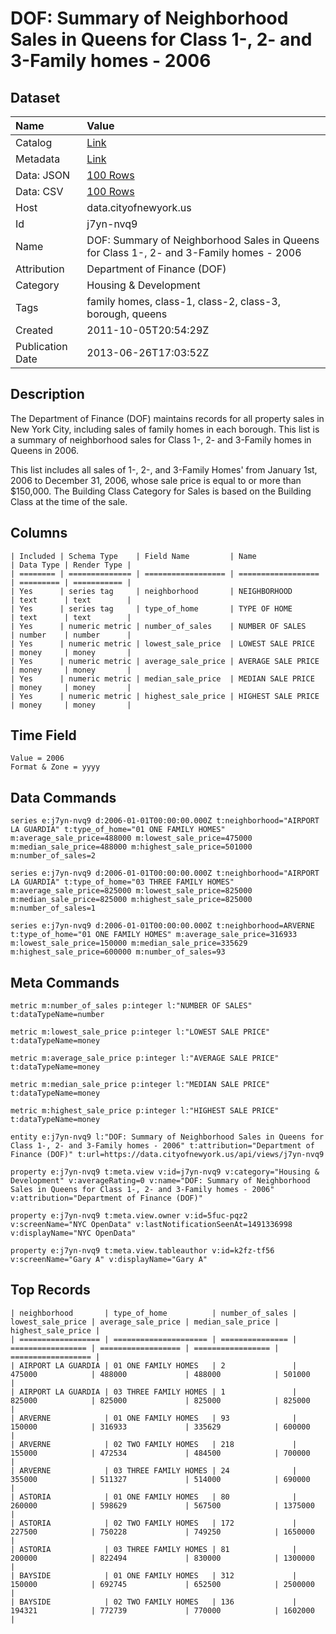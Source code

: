 # DOF: Summary of Neighborhood Sales in Queens for Class 1-, 2- and 3-Family homes - 2006

## Dataset

| Name | Value |
| :--- | :---- |
| Catalog | [Link](https://catalog.data.gov/dataset/dof-summary-of-neighborhood-sales-in-queens-for-class-1-2-and-3-family-homes-2006-bbd82) |
| Metadata | [Link](https://data.cityofnewyork.us/api/views/j7yn-nvq9) |
| Data: JSON | [100 Rows](https://data.cityofnewyork.us/api/views/j7yn-nvq9/rows.json?max_rows=100) |
| Data: CSV | [100 Rows](https://data.cityofnewyork.us/api/views/j7yn-nvq9/rows.csv?max_rows=100) |
| Host | data.cityofnewyork.us |
| Id | j7yn-nvq9 |
| Name | DOF: Summary of Neighborhood Sales in Queens for Class 1-, 2- and 3-Family homes - 2006 |
| Attribution | Department of Finance (DOF) |
| Category | Housing & Development |
| Tags | family homes, class-1, class-2, class-3, borough, queens |
| Created | 2011-10-05T20:54:29Z |
| Publication Date | 2013-06-26T17:03:52Z |

## Description

The Department of Finance (DOF) maintains records for all property sales in New York City, including sales of family homes in each borough. This list is a summary of neighborhood sales for Class 1-, 2- and 3-Family homes in Queens in 2006.

This list includes all sales of 1-, 2-, and 3-Family Homes' from January 1st, 2006 to December 31, 2006, whose sale price is equal to or more than $150,000.  The Building Class Category for Sales is based on the Building Class at the time of the sale.

## Columns

```ls
| Included | Schema Type    | Field Name         | Name               | Data Type | Render Type |
| ======== | ============== | ================== | ================== | ========= | =========== |
| Yes      | series tag     | neighborhood       | NEIGHBORHOOD       | text      | text        |
| Yes      | series tag     | type_of_home       | TYPE OF HOME       | text      | text        |
| Yes      | numeric metric | number_of_sales    | NUMBER OF SALES    | number    | number      |
| Yes      | numeric metric | lowest_sale_price  | LOWEST SALE PRICE  | money     | money       |
| Yes      | numeric metric | average_sale_price | AVERAGE SALE PRICE | money     | money       |
| Yes      | numeric metric | median_sale_price  | MEDIAN SALE PRICE  | money     | money       |
| Yes      | numeric metric | highest_sale_price | HIGHEST SALE PRICE | money     | money       |
```

## Time Field

```ls
Value = 2006
Format & Zone = yyyy
```

## Data Commands

```ls
series e:j7yn-nvq9 d:2006-01-01T00:00:00.000Z t:neighborhood="AIRPORT LA GUARDIA" t:type_of_home="01 ONE FAMILY HOMES" m:average_sale_price=488000 m:lowest_sale_price=475000 m:median_sale_price=488000 m:highest_sale_price=501000 m:number_of_sales=2

series e:j7yn-nvq9 d:2006-01-01T00:00:00.000Z t:neighborhood="AIRPORT LA GUARDIA" t:type_of_home="03 THREE FAMILY HOMES" m:average_sale_price=825000 m:lowest_sale_price=825000 m:median_sale_price=825000 m:highest_sale_price=825000 m:number_of_sales=1

series e:j7yn-nvq9 d:2006-01-01T00:00:00.000Z t:neighborhood=ARVERNE t:type_of_home="01 ONE FAMILY HOMES" m:average_sale_price=316933 m:lowest_sale_price=150000 m:median_sale_price=335629 m:highest_sale_price=600000 m:number_of_sales=93
```

## Meta Commands

```ls
metric m:number_of_sales p:integer l:"NUMBER OF SALES" t:dataTypeName=number

metric m:lowest_sale_price p:integer l:"LOWEST SALE PRICE" t:dataTypeName=money

metric m:average_sale_price p:integer l:"AVERAGE SALE PRICE" t:dataTypeName=money

metric m:median_sale_price p:integer l:"MEDIAN SALE PRICE" t:dataTypeName=money

metric m:highest_sale_price p:integer l:"HIGHEST SALE PRICE" t:dataTypeName=money

entity e:j7yn-nvq9 l:"DOF: Summary of Neighborhood Sales in Queens for Class 1-, 2- and 3-Family homes - 2006" t:attribution="Department of Finance (DOF)" t:url=https://data.cityofnewyork.us/api/views/j7yn-nvq9

property e:j7yn-nvq9 t:meta.view v:id=j7yn-nvq9 v:category="Housing & Development" v:averageRating=0 v:name="DOF: Summary of Neighborhood Sales in Queens for Class 1-, 2- and 3-Family homes - 2006" v:attribution="Department of Finance (DOF)"

property e:j7yn-nvq9 t:meta.view.owner v:id=5fuc-pqz2 v:screenName="NYC OpenData" v:lastNotificationSeenAt=1491336998 v:displayName="NYC OpenData"

property e:j7yn-nvq9 t:meta.view.tableauthor v:id=k2fz-tf56 v:screenName="Gary A" v:displayName="Gary A"
```

## Top Records

```ls
| neighborhood       | type_of_home          | number_of_sales | lowest_sale_price | average_sale_price | median_sale_price | highest_sale_price | 
| ================== | ===================== | =============== | ================= | ================== | ================= | ================== | 
| AIRPORT LA GUARDIA | 01 ONE FAMILY HOMES   | 2               | 475000            | 488000             | 488000            | 501000             | 
| AIRPORT LA GUARDIA | 03 THREE FAMILY HOMES | 1               | 825000            | 825000             | 825000            | 825000             | 
| ARVERNE            | 01 ONE FAMILY HOMES   | 93              | 150000            | 316933             | 335629            | 600000             | 
| ARVERNE            | 02 TWO FAMILY HOMES   | 218             | 155000            | 472534             | 484500            | 700000             | 
| ARVERNE            | 03 THREE FAMILY HOMES | 24              | 355000            | 511327             | 514000            | 690000             | 
| ASTORIA            | 01 ONE FAMILY HOMES   | 80              | 260000            | 598629             | 567500            | 1375000            | 
| ASTORIA            | 02 TWO FAMILY HOMES   | 172             | 227500            | 750228             | 749250            | 1650000            | 
| ASTORIA            | 03 THREE FAMILY HOMES | 81              | 200000            | 822494             | 830000            | 1300000            | 
| BAYSIDE            | 01 ONE FAMILY HOMES   | 312             | 150000            | 692745             | 652500            | 2500000            | 
| BAYSIDE            | 02 TWO FAMILY HOMES   | 136             | 194321            | 772739             | 770000            | 1602000            | 
```